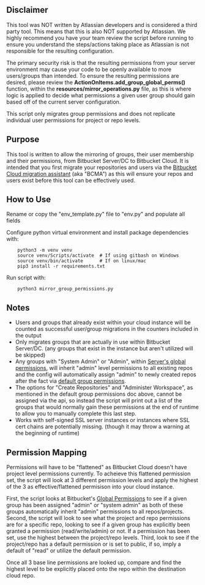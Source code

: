 ## Disclaimer
This tool was NOT written by Atlassian developers and is considered a third party tool. This means that this is also NOT supported by Atlassian. We highly recommend you have your team review the script before running to ensure you understand the steps/actions taking place as Atlassian is not responsible for the resulting configuration.

The primary security risk is that the resulting permissions from your server environment may cause your code to be openly available to more users/groups than intended. To ensure the resulting permissions are desired, please review the **ActionOnItems.add_group_global_perms()** function, within the **resources/mirror_operations.py** file, as this is where logic is applied to decide what permissions a given user group should gain based off of the current server configuration.

This script only migrates group permissions and does not replicate individual user permissions for project or repo levels.

## Purpose
This tool is written to allow the mirroring of groups, their user membership and their permissions, from Bitbucket Server/DC to Bitbucket Cloud. It is intended that you first migrate your repositories and users via the [Bitbucket Cloud migration assistant](https://www.atlassian.com/software/bitbucket/migration-assistant) (aka "BCMA") as this will ensure your repos and users exist before this tool can be effectively used.

## How to Use
Rename or copy the "env_template.py" file to "env.py" and populate all fields

Configure python virtual environment and install package dependencies with:

        python3 -m venv venv
        source venv/Scripts/activate  # If using gitbash on Windows
        source venv/bin/activate      # If on linux/mac
        pip3 install -r requirements.txt

Run script with:

        python3 mirror_group_permissions.py

## Notes
* Users and groups that already exist within your cloud instance will be counted as successful user/group migrations in the counters included in the output
* Only migrates groups that are actually in use within Bitbucket Server/DC. (any groups that exist in the instance but aren't utilized will be skipped)
* Any groups with "System Admin" or "Admin", within [Server's global permissions](https://confluence.atlassian.com/bitbucketserver/global-permissions-776640369.html), will inherit "admin" level permissions to all existing repos and the config will automatically assign "admin" to newly created repos after the fact via [default group permissions](https://support.atlassian.com/bitbucket-cloud/docs/organize-workspace-members-into-groups/).
* The options for "Create Repositories" and "Administer Workspace", as mentioned in the default group permissions doc above, cannot be assigned via the api, so instead the script will print out a list of the groups that would normally gain these permissions at the end of runtime to allow you to manually complete this last step.
* Works with self-signed SSL server instances or instances where SSL cert chains are potentially missing. (though it may throw a warning at the beginning of runtime)

## Permission Mapping
Permissions will have to be "flattened" as Bitbucket Cloud doesn't have project level permissions currently. To acheieve this flattened permission set, the script will look at 3 different permission levels and apply the highest of the 3 as effective/flattened permisison into your cloud instance.

First, the script looks at Bitbucket's [Global Permissions](https://support.atlassian.com/jira-cloud-administration/docs/manage-global-permissions/) to see if a given group has been assigned "admin" or "system admin" as both of these groups automatically inherit "admin" permissions to all repos/projects. 
Second, the script will look to see what the project and repo permissions are for a specific repo, looking to see if a given group has explicitly been granted a permission (read/write/admin) or not. If a permission has been set, use the highest between the project/repo levels.
Third, look to see if the project/repo has a default permission or is set to public, if so, imply a default of "read" or utilize the default permission.

Once all 3 base line permissions are looked up, compare and find the highest level to be explicitly placed onto the repo within the destination cloud repo.
